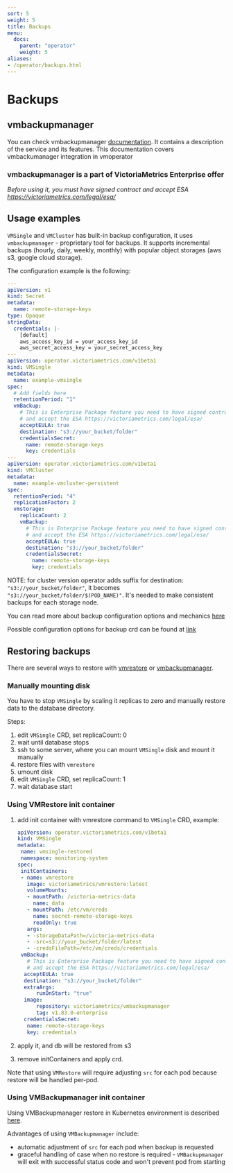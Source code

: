 ```yaml
---
sort: 5
weight: 5
title: Backups
menu:
  docs:
    parent: "operator"
    weight: 5
aliases:
- /operator/backups.html
---
```


# Backups

## vmbackupmanager

You can check vmbackupmanager [documentation](https://docs.victoriametrics.com/vmbackupmanager.html). It contains a description of the service and its features. This documentation covers vmbackumanager integration in vmoperator

### vmbackupmanager is a part of VictoriaMetrics Enterprise offer

*Before using it, you must have signed contract and accept ESA https://victoriametrics.com/legal/esa/*

## Usage examples

`VMSingle` and `VMCluster` has built-in backup configuration, it uses `vmbackupmanager` - proprietary tool for backups.
It supports incremental backups (hourly, daily, weekly, monthly) with popular object storages (aws s3, google cloud storage).

The configuration example is the following:


```yaml
---
apiVersion: v1
kind: Secret
metadata:
  name: remote-storage-keys
type: Opaque
stringData:
  credentials: |-
    [default]
    aws_access_key_id = your_access_key_id
    aws_secret_access_key = your_secret_access_key
---
apiVersion: operator.victoriametrics.com/v1beta1
kind: VMSingle
metadata:
  name: example-vmsingle
spec:
  # Add fields here
  retentionPeriod: "1"
  vmBackup:
    # This is Enterprise Package feature you need to have signed contract to use it
    # and accept the ESA https://victoriametrics.com/legal/esa/
    acceptEULA: true
    destination: "s3://your_bucket/folder"
    credentialsSecret:
      name: remote-storage-keys
      key: credentials
---
apiVersion: operator.victoriametrics.com/v1beta1
kind: VMCluster
metadata:
  name: example-vmcluster-persistent
spec:
  retentionPeriod: "4"
  replicationFactor: 2
  vmstorage:
    replicaCount: 2
    vmBackup:
      # This is Enterprise Package feature you need to have signed contract to use it
      # and accept the ESA https://victoriametrics.com/legal/esa/
      acceptEULA: true
      destination: "s3://your_bucket/folder"
      credentialsSecret:
        name: remote-storage-keys
        key: credentials
``` 


NOTE: for cluster version operator adds suffix for destination: `"s3://your_bucket/folder"`, it becomes `"s3://your_bucket/folder/$(POD_NAME)"`. 
It's needed to make consistent backups for each storage node.

You can read more about backup configuration options and mechanics [here](https://docs.victoriametrics.com/vmbackup.html)

Possible configuration options for backup crd can be found at [link](https://docs.victoriametrics.com/operator/api.html#vmbackup)
 
 
## Restoring backups

There are several ways to restore with [vmrestore](https://docs.victoriametrics.com/vmrestore.html) or [vmbackupmanager](https://docs.victoriametrics.com/vmbackupmanager.html).
 

### Manually mounting disk
You have to stop `VMSingle` by scaling it replicas to zero and manually restore data to the database directory.

Steps:
1. edit `VMSingle` CRD, set replicaCount: 0
1. wait until database stops
1. ssh to some server, where you can mount `VMSingle` disk and mount it manually
1. restore files with `vmrestore`
1. umount disk
1. edit `VMSingle` CRD, set replicaCount: 1
1. wait database start
 
### Using VMRestore init container

1. add init container with vmrestore command to `VMSingle` CRD, example:

    ```yaml
    apiVersion: operator.victoriametrics.com/v1beta1
    kind: VMSingle
    metadata:
     name: vmsingle-restored
     namespace: monitoring-system
    spec:
     initContainers:
     - name: vmrestore
       image: victoriametrics/vmrestore:latest
       volumeMounts:
       - mountPath: /victoria-metrics-data
         name: data
       - mountPath: /etc/vm/creds
         name: secret-remote-storage-keys
         readOnly: true
       args:
       - -storageDataPath=/victoria-metrics-data
       - -src=s3://your_bucket/folder/latest
       - -credsFilePath=/etc/vm/creds/credentials
     vmBackup:
       # This is Enterprise Package feature you need to have signed contract to use it
       # and accept the ESA https://victoriametrics.com/legal/esa/
      acceptEULA: true
      destination: "s3://your_bucket/folder"
      extraArgs:
          runOnStart: "true"
      image:
          repository: victoriametrics/vmbackupmanager
          tag: v1.83.0-enterprise
      credentialsSecret:
       name: remote-storage-keys
       key: credentials
    ```
1. apply it, and db will be restored from s3

1. remove initContainers and apply crd.

Note that using `VMRestore` will require adjusting `src` for each pod because restore will be handled per-pod.

### Using VMBackupmanager init container

Using VMBackupmanager restore in Kubernetes environment is described [here](https://docs.victoriametrics.com/vmbackupmanager.html#how-to-restore-in-kubernetes).

Advantages of using `VMBackupmanager` include:
- automatic adjustment of `src` for each pod when backup is requested
- graceful handling of case when no restore is required - `VMBackupmanager` will exit with successful status code and won't prevent pod from starting
